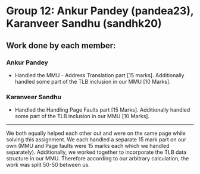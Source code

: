 # Group 12: Ankur Pandey (pandea23), Karanveer Sandhu (sandhk20)

## Work done by each member:

### Ankur Pandey

- Handled the MMU - Address Translation part [15 marks]. Additionally handled some part of the TLB inclusion in our MMU [10 Marks].

### Karanveer Sandhu

- Handled the Handling Page Faults part [15 Marks]. Additionally handled some part of the TLB inclusion in our MMU [10 Marks].

---

We both equally helped each other out and were on the same page while solving this assignment. We each handled a separate 15 mark part on our own (MMU and Page faults were 15 marks each which we handled separately). Additionally, we worked together to incorporate the TLB data structure in our MMU. Therefore according to our arbitrary calculation, the work was split 50-50 between us.
